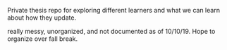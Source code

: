 Private thesis repo for exploring different learners and what we can learn about how they update.

really messy, unorganized, and not documented as of 10/10/19. Hope to organize over fall break.